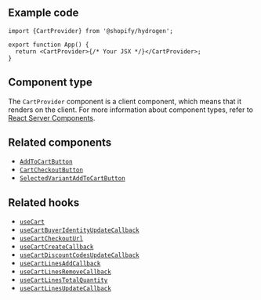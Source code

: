 <!-- This file is generated from the source code. Edit the files in /packages/hydrogen/src/components/CartProvider and run 'yarn generate-docs' at the root of this repo. -->

## Example code

```tsx
import {CartProvider} from '@shopify/hydrogen';

export function App() {
  return <CartProvider>{/* Your JSX */}</CartProvider>;
}
```

## Component type

The `CartProvider` component is a client component, which means that it renders on the client. For more information about component types, refer to [React Server Components](/custom-storefronts/hydrogen/framework/react-server-components).

## Related components

- [`AddToCartButton`](/api/hydrogen/components/cart/addtocartbutton)
- [`CartCheckoutButton`](/api/hydrogen/components/cart/cartcheckoutbutton)
- [`SelectedVariantAddToCartButton`](/api/hydrogen/components/product-variant/selectedvariantaddtocartbutton)

## Related hooks

- [`useCart`](/api/hydrogen/hooks/cart/usecart)
- [`useCartBuyerIdentityUpdateCallback`](/api/hydrogen/hooks/cart/usecartbuyeridentityupdatecallback)
- [`useCartCheckoutUrl`](/api/hydrogen/hooks/cart/usecartcheckouturl)
- [`useCartCreateCallback`](/api/hydrogen/hooks/cart/usecartcreatecallback)
- [`useCartDiscountCodesUpdateCallback`](/api/hydrogen/hooks/cart/usecartdiscountcodesupdatecallback)
- [`useCartLinesAddCallback`](/api/hydrogen/hooks/cart/usecartlinesaddcallback)
- [`useCartLinesRemoveCallback`](/api/hydrogen/hooks/cart/usecartlinesremovecallback)
- [`useCartLinesTotalQuantity`](/api/hydrogen/hooks/cart/usecartlinestotalquantity)
- [`useCartLinesUpdateCallback`](/api/hydrogen/hooks/cart/usecartlinesupdatecallback)
